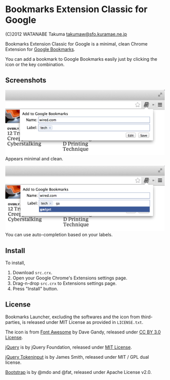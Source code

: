 Bookmarks Extension Classic for Google
======================================

(C)2012 WATANABE Takuma <takumaw@sfo.kuramae.ne.jp>

Bookmarks Extension Classic for Google is a minimal, clean Chrome Extension for [Google Bookmarks](https://www.google.com/bookmarks/).

You can add a bookmark to Google Bookmarks easily just by clicking the icon or the key combination.

Screenshots
-----------

![screenshot1](https://github.com/takumaw/bookmarks-extension-classic-for-google/raw/master/extra/screenshot1.png)  
Appears minimal and clean.

![screenshot1](https://github.com/takumaw/bookmarks-extension-classic-for-google/raw/master/extra/screenshot2.png)  
You can use auto-completion based on your labels.

Install
-------

To install,

1. Download `src.crx`.
2. Open your Google Chrome's Extensions settings page.
3. Drag-n-drop `src.crx` to Extensions settings page.
4. Press "Install" button.


License
-------
Bookmarks Launcher, excluding the softwares and the icon from third-parties, is released under MIT License as provided in `LICENSE.txt`.

The icon is from [Font Awesome](http://fortawesome.github.com/Font-Awesome/) by Dave Gandy,
released under [CC BY 3.0 License](http://creativecommons.org/licenses/by/3.0/).

[jQuery](http://jquery.org/) is by jQuery Foundation, released under [MIT License](http://jquery.org/license/).

[jQuery Tokeninput](http://loopj.com/jquery-tokeninput/) is by James Smith, released under MIT / GPL dual license.

[Bootstrap](http://twitter.github.com/bootstrap/) is by @mdo and @fat, released under Apache License v2.0.

